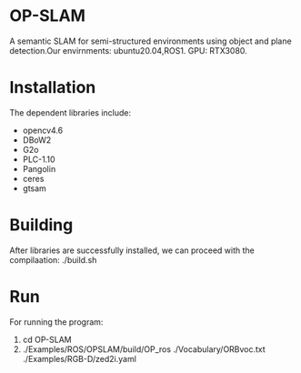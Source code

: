 # OP-SLAM
 A semantic SLAM for semi-structured environments using object and plane detection.Our envirnments: ubuntu20.04,ROS1. GPU: RTX3080.
# Installation
The dependent libraries include:
* opencv4.6
* DBoW2
* G2o
* PLC-1.10
* Pangolin
* ceres
* gtsam
# Building
After libraries are successfully installed, we can proceed with the compilaation:
          ./build.sh
# Run
For running the program:
1. cd OP-SLAM
2. ./Examples/ROS/OPSLAM/build/OP_ros ./Vocabulary/ORBvoc.txt ./Examples/RGB-D/zed2i.yaml

